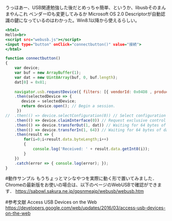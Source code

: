 うっほあー、USB関連勉強した後だとめっちゃ簡単、というか、libusbそのまんまやんこれ
ベンダーIDも変更してみるか
Microsoft OS 2.0 Descriptorが自動認識の鍵になっているのはわかった。Win8.1以降から使えるらしい。

```html:webusb.htm
<html>
Hello<br>
<script src="webusb.js"></script>
<input type="button" onClick="connectbutton()" value="接続">
</html>
```

```js:webusb.js
function connectbutton()
{
	var device;
	var buf = new ArrayBuffer(1);
	var dat = new Uint8Array(buf, 0, buf.length);
	dat[0] = 0x81;
		
	navigator.usb.requestDevice({ filters: [{ vendorId: 0x04D8 , productId: 0x0053}] })
	.then(selectedDevice => {
	   device = selectedDevice;
	   return device.open(); // Begin a session.
	 })
//	.then(() => device.selectConfiguration(0)) // Select configuration #1 for the device.
	.then(() => device.claimInterface(0)) // Request exclusive control over interface #2.
	.then(() => device.transferOut(1, dat)) // Waiting for 64 bytes of data from endpoint #5.
	.then(() => device.transferIn(1, 64)) // Waiting for 64 bytes of data from endpoint #5.
	.then(result => {
		for(i=0;i<result.data.byteLength;i++)
		{
			console.log('Received: ' + result.data.getInt8(i));
		}
	})
	.catch(error => { console.log(error); });
}
```

#動作サンプル
もうちょっとマシなやつを実際に動く形で置いてみました．
Chromeの最新版をお使いの場合は、以下のページのWebUSBで確認ができます．
https://sabowl.sakura.ne.jp/gpsnmeajp/webusb/webusb.htm



#参考文献
Access USB Devices on the Web
https://developers.google.com/web/updates/2016/03/access-usb-devices-on-the-web

